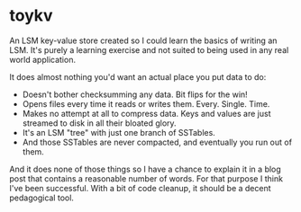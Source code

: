 # toykv

An LSM key-value store created so I could learn the basics of writing an LSM.
It's purely a learning exercise and not suited to being used in any real world
application.

It does almost nothing you'd want an actual place you put data to do:

- Doesn't bother checksumming any data. Bit flips for the win!
- Opens files every time it reads or writes them. Every. Single. Time.
- Makes no attempt at all to compress data. Keys and values are just streamed to
  disk in all their bloated glory.
- It's an LSM "tree" with just one branch of SSTables.
- And those SSTables are never compacted, and eventually you run out of them.

And it does none of those things so I have a chance to explain it in a blog post
that contains a reasonable number of words. For that purpose I think I've been
successful. With a bit of code cleanup, it should be a decent pedagogical tool.
